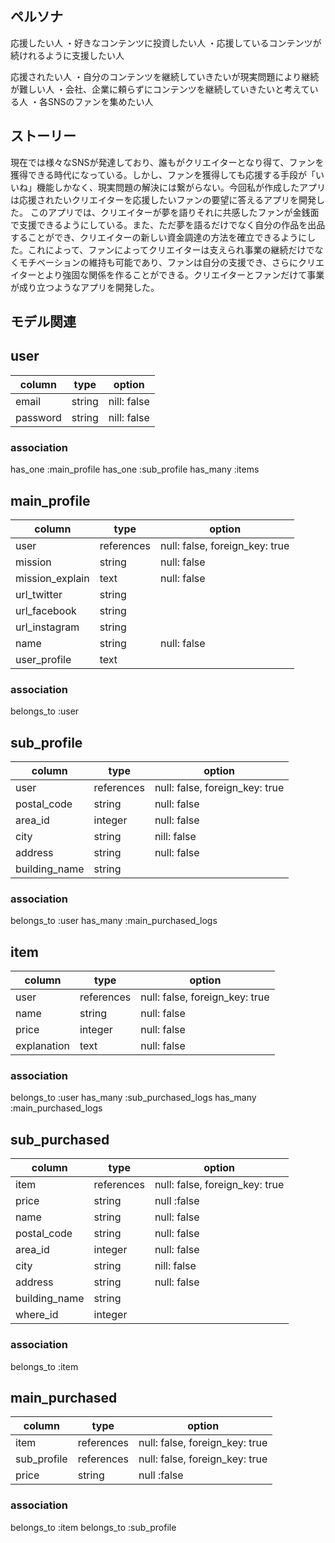 ## ペルソナ

応援したい人
  ・好きなコンテンツに投資したい人
  ・応援しているコンテンツが続けれるように支援したい人

応援されたい人
  ・自分のコンテンツを継続していきたいが現実問題により継続が難しい人
  ・会社、企業に頼らずにコンテンツを継続していきたいと考えている人
  ・各SNSのファンを集めたい人

## ストーリー

現在では様々なSNSが発達しており、誰もがクリエイターとなり得て、ファンを獲得できる時代になっている。しかし、ファンを獲得しても応援する手段が「いいね」機能しかなく、現実問題の解決には繋がらない。今回私が作成したアプリは応援されたいクリエイターを応援したいファンの要望に答えるアプリを開発した。
このアプリでは、クリエイターが夢を語りそれに共感したファンが金銭面で支援できるようにしている。また、ただ夢を語るだけでなく自分の作品を出品することができ、クリエイターの新しい資金調達の方法を確立できるようにした。これによって、ファンによってクリエイターは支えられ事業の継続だけでなくモチベーションの維持も可能であり、ファンは自分の支援でき、さらにクリエイターとより強固な関係を作ることができる。クリエイターとファンだけて事業が成り立つようなアプリを開発した。



## モデル関連

## user
| column         | type              | option                                         |
|----------------|-------------------|------------------------------------------------|
| email          | string            | nill: false                                    |
| password       | string            | nill: false                                    |

### association
has_one :main_profile
has_one :sub_profile
has_many :items

## main_profile
| column         | type              | option                                         |
|----------------|-------------------|------------------------------------------------|
| user           | references        | null: false, foreign_key: true                 |
| mission        | string            | null: false                                    |
| mission_explain| text              | null: false                                    |
| url_twitter    | string            |                                                |
| url_facebook   | string            |                                                |
| url_instagram  | string            |                                                |
| name           | string            | null: false                                    |
| user_profile   | text              |                                                |

### association
belongs_to :user

## sub_profile
| column         | type              | option                                         |
|----------------|-------------------|------------------------------------------------|
| user           | references        | null: false, foreign_key: true                 |
| postal_code    | string            | null: false                                    |
| area_id        | integer           | null: false                                    |
| city           | string            | nill: false                                    |
| address        | string            | null: false                                    |
| building_name  | string            |                                                |

### association
belongs_to :user
has_many :main_purchased_logs

## item
| column         | type              | option                                         |
|----------------|-------------------|------------------------------------------------|
| user           | references        | null: false, foreign_key: true                 |
| name           | string            | null: false                                    |
| price          | integer           | null: false                                    |
| explanation    | text              | null: false                                    |

### association
belongs_to :user
has_many :sub_purchased_logs
has_many :main_purchased_logs

## sub_purchased
| column         | type              | option                                         |
|----------------|-------------------|------------------------------------------------|
| item           | references        | null: false, foreign_key: true                 |
| price          | string            | null :false                                    |
| name           | string            | null: false                                    |
| postal_code    | string            | null: false                                    |
| area_id        | integer           | null: false                                    |
| city           | string            | nill: false                                    |
| address        | string            | null: false                                    |
| building_name  | string            |                                                |
| where_id       | integer           |                                                |

### association
belongs_to :item

## main_purchased
| column         | type              | option                                         |
|----------------|-------------------|------------------------------------------------|
| item           | references        | null: false, foreign_key: true                 |
| sub_profile    | references        | null: false, foreign_key: true                 |
| price          | string            | null :false                                    |

### association
belongs_to :item
belongs_to :sub_profile